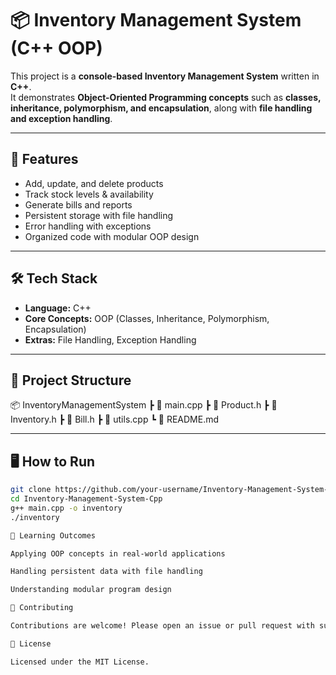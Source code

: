 # 📦 Inventory Management System (C++ OOP)

This project is a **console-based Inventory Management System** written in **C++**.  
It demonstrates **Object-Oriented Programming concepts** such as **classes, inheritance, polymorphism, and encapsulation**, along with **file handling and exception handling**.

---

## 🚀 Features
- Add, update, and delete products
- Track stock levels & availability
- Generate bills and reports
- Persistent storage with file handling
- Error handling with exceptions
- Organized code with modular OOP design

---

## 🛠️ Tech Stack
- **Language:** C++  
- **Core Concepts:** OOP (Classes, Inheritance, Polymorphism, Encapsulation)  
- **Extras:** File Handling, Exception Handling  

---

## 📂 Project Structure
📦 InventoryManagementSystem
┣ 📜 main.cpp
┣ 📜 Product.h
┣ 📜 Inventory.h
┣ 📜 Bill.h
┣ 📜 utils.cpp
┗ 📜 README.md


---

## 🖥️ How to Run
```bash
git clone https://github.com/your-username/Inventory-Management-System-Cpp.git
cd Inventory-Management-System-Cpp
g++ main.cpp -o inventory
./inventory

🎯 Learning Outcomes

Applying OOP concepts in real-world applications

Handling persistent data with file handling

Understanding modular program design

🤝 Contributing

Contributions are welcome! Please open an issue or pull request with suggestions.

📜 License

Licensed under the MIT License.
